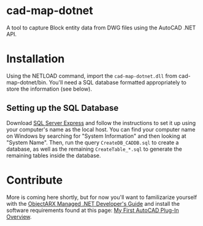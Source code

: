 # cad-map-dotnet
A tool to capture Block entity data from DWG files using the AutoCAD .NET API.

# Installation
Using the NETLOAD command, import the `cad-map-dotnet.dll` from cad-map-dotnet/bin. You'll need a SQL database formatted appropriately to store the information (see below).

## Setting up the SQL Database
Download [SQL Server Express](https://www.microsoft.com/en-us/Download/details.aspx?id=101064) and follow the instructions to set it up using your computer's name as the local host. You can find your computer name on Windows by searching for "System Information" and then looking at "System Name". Then, run the query `CreateDB_CADDB.sql` to create a database, as well as the remaining `CreateTable_*.sql` to generate the remaining tables inside the database.

# Contribute
More is coming here shortly, but for now you'll want to 
familizarize yourself with the [ObjectARX Managed .NET Developer's Guide](https://help.autodesk.com/view/OARX/2023/ENU/?guid=GUID-C3F3C736-40CF-44A0-9210-55F6A939B6F2) and install the software requirements found at this page: 
[My First AutoCAD Plug-In Overview](https://knowledge.autodesk.com/support/autocad/learn-explore/caas/simplecontent/content/my-first-autocad-plug-overview.html).
